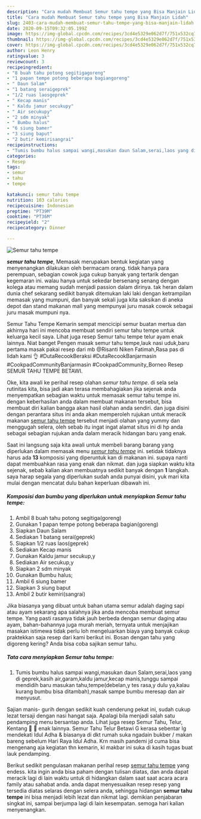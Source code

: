```yaml
---
description: "Cara mudah Membuat Semur tahu tempe yang Bisa Manjain Lidah"
title: "Cara mudah Membuat Semur tahu tempe yang Bisa Manjain Lidah"
slug: 2403-cara-mudah-membuat-semur-tahu-tempe-yang-bisa-manjain-lidah
date: 2020-09-15T09:32:05.199Z
image: https://img-global.cpcdn.com/recipes/3cd4e5329e062d7f/751x532cq70/semur-tahu-tempe-foto-resep-utama.jpg
thumbnail: https://img-global.cpcdn.com/recipes/3cd4e5329e062d7f/751x532cq70/semur-tahu-tempe-foto-resep-utama.jpg
cover: https://img-global.cpcdn.com/recipes/3cd4e5329e062d7f/751x532cq70/semur-tahu-tempe-foto-resep-utama.jpg
author: Leon Henry
ratingvalue: 3
reviewcount: 3
recipeingredient:
- "8 buah tahu potong segitigagoreng"
- "1 papan tempe potong beberapa bagiangoreng"
- " Daun Salam"
- "1 batang seraigeprek"
- "1/2 ruas laosgeprek"
- " Kecap manis"
- " Kaldu jamur secukupy"
- " Air secukupy"
- "2 sdm minyak"
- " Bumbu halus"
- "6 siung bamer"
- "3 siung baput"
- "2 butir kemirisangrai"
recipeinstructions:
- "Tumis bumbu halus sampai wangi,masukan daun Salam,serai,laos yang di geprek,kasih air,garam,kaldu jamur,kecap manis,tunggu sampai mendidih baru masukan tahu,tempe(debelan,y tes rasa,y dulu ya,kalau kurang bumbu bisa ditambah),masak sampe bumbu meresap dan air menyusut."
categories:
- Resep
tags:
- semur
- tahu
- tempe

katakunci: semur tahu tempe 
nutrition: 103 calories
recipecuisine: Indonesian
preptime: "PT39M"
cooktime: "PT36M"
recipeyield: "2"
recipecategory: Dinner

---
```



![Semur tahu tempe](https://img-global.cpcdn.com/recipes/3cd4e5329e062d7f/751x532cq70/semur-tahu-tempe-foto-resep-utama.jpg)

<b><i>semur tahu tempe</i></b>, Memasak merupakan bentuk kegiatan yang menyenangkan dilakukan oleh bermacam orang. tidak hanya para perempuan, sebagian cowok juga cukup banyak yang tertarik dengan kegemaran ini. walau hanya untuk sekedar bersenang senang dengan kolega atau memang sudah menjadi passion dalam dirinya. tak heran dalam dunia chef sekarang sedikit banyak ditemukan laki laki dengan ketrampilan memasak yang mumpuni, dan banyak sekali juga kita saksikan di aneka depot dan stand makanan mall yang mempunyai juru masak cowok sebagai juru masak mumpuni nya.

Semur Tahu Tempe Kemarin sempat mencicipi semur buatan mertua dan akhirnya hari ini mencoba membuat sendiri semur tahu tempe untuk keluarga kecil saya. Lihat juga resep Semur tahu tempe telur ayam enak lainnya. Niat banget Pengen masak semur tahu tempe,lauk nasi uduk,baru pertama masak pakai resep dari mb @Risanti Niken Fatimah,Rasa pas di lidah kami 👌 #DutaRecookBeraksi #DutaRecookBanjarmasin #CookpadCommunityBanjarmasin #CookpadCommunity_Borneo Resep SEMUR TAHU TEMPE BETAWI.

Oke, kita awali ke perihal resep olahan <i>semur tahu tempe</i>. di sela sela rutinitas kita, bisa jadi akan terasa membahagiakan jika sejenak anda menyempatkan sebagian waktu untuk memasak semur tahu tempe ini. dengan keberhasilan anda dalam membuat makanan tersebut, bisa membuat diri kalian bangga akan hasil olahan anda sendiri. dan juga disini dengan perantara situs ini anda akan memperoleh rujukan untuk meracik makanan <u>semur tahu tempe</u> tersebut menjadi olahan yang yummy dan menggugah selera, oleh sebab itu ingat ingat alamat situs ini di hp anda sebagai sebagian rujukan anda dalam meracik hidangan baru yang enak.


Saat ini langsung saja kita awali untuk membeli barang barang yang diperlukan dalam memasak menu <u><i>semur tahu tempe</i></u> ini. setidak tidaknya harus ada <b>13</b> komposisi yang diperuntuk kan di makanan ini. supaya nanti dapat membuahkan rasa yang enak dan nikmat. dan juga siapkan waktu kita sejenak, sebab kalian akan membuatnya sedikit banyak dengan <b>1</b> langkah. saya harap segala yang diperlukan sudah anda punyai disini, yuk mari kita mulai dengan mencatat dulu bahan keperluan dibawah ini.

<!--inarticleads1-->

##### Komposisi dan bumbu yang diperlukan untuk menyiapkan Semur tahu tempe:

1. Ambil 8 buah tahu potong segitiga(goreng)
1. Gunakan 1 papan tempe potong beberapa bagian(goreng)
1. Siapkan  Daun Salam
1. Sediakan 1 batang serai(geprek)
1. Siapkan 1/2 ruas laos(geprek)
1. Sediakan  Kecap manis
1. Gunakan  Kaldu jamur secukup,y
1. Sediakan  Air secukup,y
1. Siapkan 2 sdm minyak
1. Gunakan  Bumbu halus;
1. Ambil 6 siung bamer
1. Siapkan 3 siung baput
1. Ambil 2 butir kemiri(sangrai)


Jika biasanya yang dibuat untuk bahan utama semur adalah daging sapi atau ayam sekarang apa salahnya jika anda mencoba membuat semur tempe. Yang pasti rasanya tidak jauh berbeda dengan semur daging atau ayam, bahan-bahannya juga murah meriah, ternyata untuk menjajikan masakan istimewa tidak perlu loh mengeluarkan biaya yang banyak cukup praktekkan saja resep dari kami berikut ini. Bosan dengan tahu yang digoreng kering? Anda bisa coba sajikan semur tahu. 

<!--inarticleads2-->

##### Tata cara menyiapkan Semur tahu tempe:

1. Tumis bumbu halus sampai wangi,masukan daun Salam,serai,laos yang di geprek,kasih air,garam,kaldu jamur,kecap manis,tunggu sampai mendidih baru masukan tahu,tempe(debelan,y tes rasa,y dulu ya,kalau kurang bumbu bisa ditambah),masak sampe bumbu meresap dan air menyusut.


Sajian manis- gurih dengan sedikit kuah cenderung pekat ini, sudah cukup lezat tersaji dengan nasi hangat saja. Apalagi bila menjadi salah satu pendamping menu bersantap anda. Lihat juga resep Semur Tahu, Telur, Kentang 🥚 🥔 enak lainnya. Semur Tahu Telur Betawi G kerasa sebentar lg mendekati Idul Adha &amp; biasanya di dkt rumah suka ngadain bukber / makan bareng sebelum Hari Raya Idul Adha. Krn masih pandemi jd cuma bisa mengenang aja kegiatan thn kemarin, kl makbar ini suka di kasih tugas buat lauk pendamping. 

Berikut sedikit pengulasan makanan perihal resep <u>semur tahu tempe</u> yang endess. kita ingin anda bisa paham dengan tulisan diatas, dan anda dapat meracik lagi di lain waktu untuk di hidangkan dalam saat saat acara acara family atau sahabat anda. anda dapat menyesuaikan resep resep yang tersedia diatas selaras dengan selera anda, sehingga hidangan <b>semur tahu tempe</b> ini bisa menjadi lebih lezat dan nikmat lagi. demikian penjabaran singkat ini, sampai berjumpa lagi di lain kesempatan. semoga hari kalian menyenangkan.
